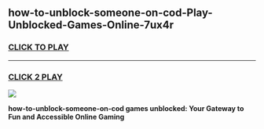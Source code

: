 
## how-to-unblock-someone-on-cod-Play-Unblocked-Games-Online-7ux4r
<h3>
<a href="https://premium76.site?title=how-to-unblock-someone-on-cod&ref=25A">CLICK TO PLAY</a></h3>
<hr>

<h3>
<a href="https://premium76.site?title=how-to-unblock-someone-on-cod&ref=25A">CLICK 2 PLAY</a>
  
</h3>

<a href="https://premium76.site?title=how-to-unblock-someone-on-cod&ref=25A"><img src="https://clearcache.store/games.png"></a>


**how-to-unblock-someone-on-cod games unblocked: Your Gateway to Fun and Accessible Online Gaming**
